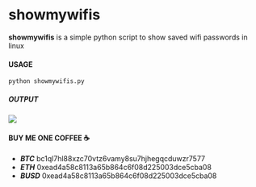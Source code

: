 # showmywifis

**showmywifis** is a simple python script to show saved wifi passwords in linux

#### USAGE

``` shell
python showmywifis.py
```
##### OUTPUT
<img src="https://media.discordapp.net/attachments/874271657760542720/1056030061725241394/Captura_de_tela_2022-12-23_23-06-10.png.png">


####  BUY ME ONE COFFEE ☕ 
 - ***BTC*** bc1ql7hl88xzc70vtz6vamy8su7hjhegqcduwzr7577
- ***ETH*** 0xead4a58c8113a65b864c6f08d225003dce5cba08
- ***BUSD*** 0xead4a58c8113a65b864c6f08d225003dce5cba08
